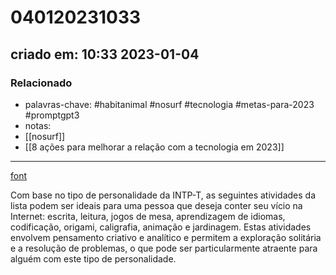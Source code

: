 # 040120231033
## criado em: 10:33 2023-01-04

### Relacionado
- palavras-chave: #habitanimal #nosurf #tecnologia #metas-para-2023 #promptgpt3 
- notas: 
- [[nosurf]]
- [[8 ações para melhorar a relação com a tecnologia em 2023]]
---
[font](https://nosurf.net/activity-list/)

Com base no tipo de personalidade da INTP-T, as seguintes atividades da lista podem ser ideais para uma pessoa que deseja conter seu vício na Internet: escrita, leitura, jogos de mesa, aprendizagem de idiomas, codificação, origami, caligrafia, animação e jardinagem. Estas atividades envolvem pensamento criativo e analítico e permitem a exploração solitária e a resolução de problemas, o que pode ser particularmente atraente para alguém com este tipo de personalidade.